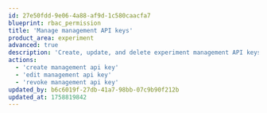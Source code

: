 ```yaml
---
id: 27e50fdd-9e06-4a88-af9d-1c580caacfa7
blueprint: rbac_permission
title: 'Manage management API keys'
product_area: experiment
advanced: true
description: 'Create, update, and delete experiment management API keys'
actions:
  - 'create management api key'
  - 'edit management api key'
  - 'revoke management api key'
updated_by: b6c6019f-27db-41a7-98bb-07c9b90f212b
updated_at: 1758819842
---
```

